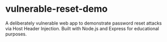 # vulnerable-reset-demo
A deliberately vulnerable web app to demonstrate password reset attacks via Host Header Injection. Built with Node.js and Express for educational purposes.
